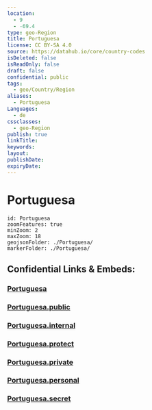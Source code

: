 ```yaml
---
location:
  - 9
  - -69.4
type: geo-Region
title: Portuguesa
license: CC BY-SA 4.0
source: https://datahub.io/core/country-codes
isDeleted: false
isReadOnly: false
draft: false
confidential: public
tags:
  - geo/Country/Region
aliases:
  - Portuguesa
Languages:
  - de
cssclasses:
  - geo-Region
publish: true
linkTitle:
keywords:
layout:
publishDate:
expiryDate:
---
```


# Portuguesa

```leaflet
id: Portuguesa
zoomFeatures: true 
minZoom: 2 
maxZoom: 18
geojsonFolder: ./Portuguesa/
markerFolder: ./Portuguesa/
```


## Confidential Links & Embeds: 

### [Portuguesa](/_Standards/Earth/Continent/America~South/Venezuela/States~Venezuela/Portuguesa.md) 

### [Portuguesa.public](/_public/Earth/Continent/America~South/Venezuela/States~Venezuela/Portuguesa.public.md) 

### [Portuguesa.internal](/_internal/Earth/Continent/America~South/Venezuela/States~Venezuela/Portuguesa.internal.md) 

### [Portuguesa.protect](/_protect/Earth/Continent/America~South/Venezuela/States~Venezuela/Portuguesa.protect.md) 

### [Portuguesa.private](/_private/Earth/Continent/America~South/Venezuela/States~Venezuela/Portuguesa.private.md) 

### [Portuguesa.personal](/_personal/Earth/Continent/America~South/Venezuela/States~Venezuela/Portuguesa.personal.md) 

### [Portuguesa.secret](/_secret/Earth/Continent/America~South/Venezuela/States~Venezuela/Portuguesa.secret.md)

